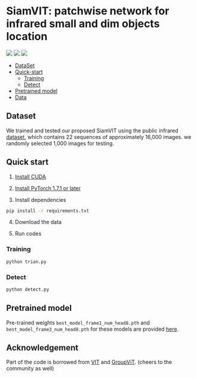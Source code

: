 # SiamVIT: patchwise network for infrared small and dim objects location
<a href="#"><img src="https://img.shields.io/github/actions/workflow/status/milesial/PyTorch-UNet/main.yml?logo=github&style=for-the-badge" /></a> <a href="https://pytorch.org/"><img src="https://img.shields.io/badge/PyTorch-v1.7.1+-red.svg?logo=PyTorch&style=for-the-badge" /></a> <a href="#"><img src="https://img.shields.io/badge/python-v3.9+-blue.svg?logo=python&style=for-the-badge" /></a>



- [DataSet](#quick-start)
- [Quick-start](#description)
  - [Training](#training)
  - [Detect](#prediction)
- [Pretrained model](#pretrained-model)
- [Data](#data)

## Dataset
We trained and tested our proposed SiamVIT using the public infrared [dataset](https://www.scidb.cn/en/detail?dataSetId=720626420933459968), which contains 22 sequences of approximately 16,000 images. we randomly selected 1,000 images for testing.
## Quick start
1. [Install CUDA](https://developer.nvidia.com/cuda-downloads)

2. [Install PyTorch 1.7.1 or later](https://pytorch.org/get-started/locally/)

3. Install dependencies
```bash
pip install -r requirements.txt
```
4. Download the data

5. Run codes 
### Training
```bash
python trian.py
```
### Detect
```bash
python detect.py
```
## Pretrained model
Pre-trained weights `best_model_frame1_num_head8.pth` and `best_model_frame3_num_head8.pth` for these models are provided  [here](https://drive.google.com/drive/folders/1eDF10eWgL-w61E0iz0nfde37yixTY6ip?usp=sharing).

## Acknowledgement
Part of the code is borrowed from [VIT](https://github.com/huggingface/pytorch-image-models/blob/main/timm/models/vision_transformer.py) and [GroupViT](https://github.com/NVlabs/GroupViT). (cheers to the community as well)
